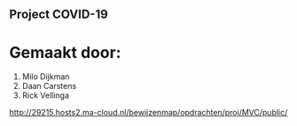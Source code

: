 ## Project COVID-19

# Gemaakt door:

1. Milo Dijkman
1. Daan Carstens    
1. Rick Vellinga
    
http://29215.hosts2.ma-cloud.nl/bewijzenmap/opdrachten/proj/MVC/public/
